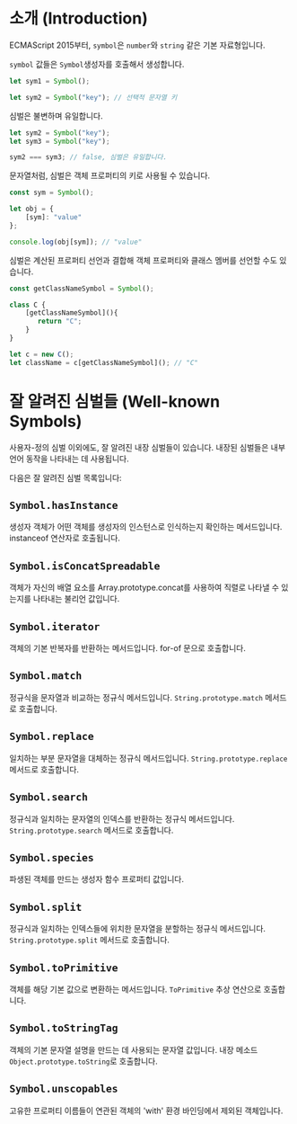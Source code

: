 # 소개 (Introduction)

ECMAScript 2015부터, `symbol`은 `number`와 `string` 같은 기본 자료형입니다.

`symbol` 값들은 `Symbol`생성자를 호출해서 생성합니다.

```ts
let sym1 = Symbol();

let sym2 = Symbol("key"); // 선택적 문자열 키
```

심벌은 불변하며 유일합니다.

```ts
let sym2 = Symbol("key");
let sym3 = Symbol("key");

sym2 === sym3; // false, 심벌은 유일합니다.
```

문자열처럼, 심벌은 객체 프로퍼티의 키로 사용될 수 있습니다.

```ts
const sym = Symbol();

let obj = {
    [sym]: "value"
};

console.log(obj[sym]); // "value"
```

심벌은 계산된 프로퍼티 선언과 결합해 객체 프로퍼티와 클래스 멤버를 선언할 수도 있습니다.

```ts
const getClassNameSymbol = Symbol();

class C {
    [getClassNameSymbol](){
       return "C";
    }
}

let c = new C();
let className = c[getClassNameSymbol](); // "C"
```

# 잘 알려진 심벌들 (Well-known Symbols)

사용자-정의 심벌 이외에도, 잘 알려진 내장 심벌들이 있습니다.
내장된 심벌들은 내부 언어 동작을 나타내는 데 사용됩니다.

다음은 잘 알려진 심벌 목록입니다:

## `Symbol.hasInstance`

생성자 객체가 어떤 객체를 생성자의 인스턴스로 인식하는지 확인하는 메서드입니다. instanceof 연산자로 호출됩니다.

## `Symbol.isConcatSpreadable`

객체가 자신의 배열 요소를 Array.prototype.concat를 사용하여 직렬로 나타낼 수 있는지를 나타내는 불리언 값입니다.

## `Symbol.iterator`

객체의 기본 반복자를 반환하는 메서드입니다. for-of 문으로 호출합니다.

## `Symbol.match`

정규식을 문자열과 비교하는 정규식 메서드입니다. `String.prototype.match` 메서드로 호출합니다.

## `Symbol.replace`

일치하는 부분 문자열을 대체하는 정규식 메서드입니다. `String.prototype.replace` 메서드로 호출합니다.

## `Symbol.search`

정규식과 일치하는 문자열의 인덱스를 반환하는 정규식 메서드입니다. `String.prototype.search` 메서드로 호출합니다.

## `Symbol.species`

파생된 객체를 만드는 생성자 함수 프로퍼티 값입니다.

## `Symbol.split`

정규식과 일치하는 인덱스들에 위치한 문자열을 분할하는 정규식 메서드입니다.
`String.prototype.split` 메서드로 호출합니다.

## `Symbol.toPrimitive`

객체를 해당 기본 값으로 변환하는 메서드입니다.
`ToPrimitive` 추상 연산으로 호출합니다.

## `Symbol.toStringTag`

객체의 기본 문자열 설명을 만드는 데 사용되는 문자열 값입니다.
내장 메소드`Object.prototype.toString`로 호출합니다.

## `Symbol.unscopables`

고유한 프로퍼티 이름들이 연관된 객체의 'with' 환경 바인딩에서 제외된 객체입니다.